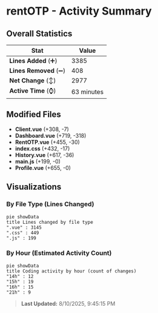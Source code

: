 # rentOTP - Activity Summary 

## Overall Statistics

| Stat                   | Value                                                             |
| ---------------------- | ----------------------------------------------------------------- |
| **Lines Added** (➕)   | 3385                                          |
| **Lines Removed** (➖) | 408                                        |
| **Net Change** (↕)    | 2977                |
| **Active Time** (⌚)   | 63 minutes |


## Modified Files
- **Client.vue** (+308, -7)
- **Dashboard.vue** (+719, -318)
- **RentOTP.vue** (+455, -30)
- **index.css** (+432, -17)
- **History.vue** (+617, -36)
- **main.js** (+199, -0)
- **Profile.vue** (+655, -0)

## Visualizations

### By File Type (Lines Changed)

```mermaid
pie showData
title Lines changed by file type
".vue" : 3145
".css" : 449
".js" : 199
```

### By Hour (Estimated Activity Count)

```mermaid
pie showData
title Coding activity by hour (count of changes)
"14h" : 12
"15h" : 19
"16h" : 15
"21h" : 9
```


> **Last Updated:** 8/10/2025, 9:45:15 PM